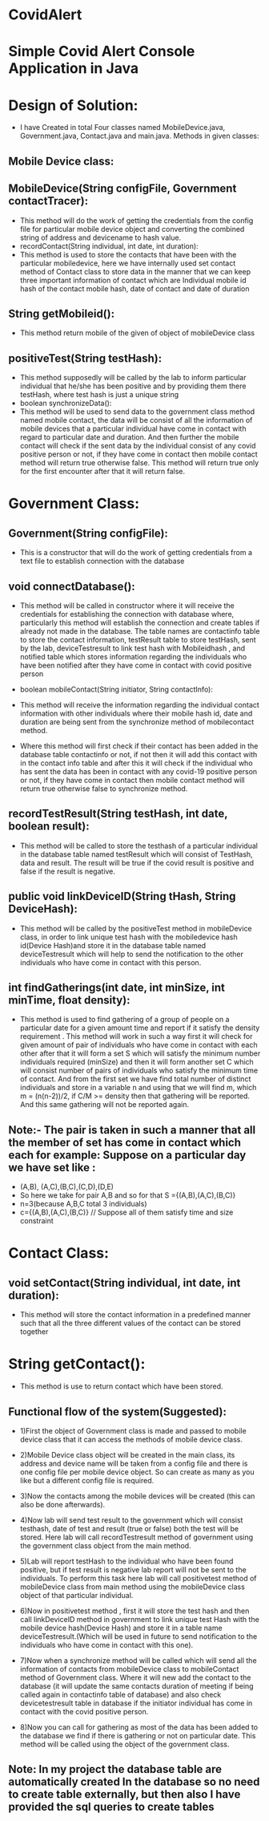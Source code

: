 # CovidAlert
# Simple Covid Alert Console Application in Java
# Design of Solution:
* I have Created in total Four classes named MobileDevice.java, Government.java, Contact.java and main.java. Methods in given classes:
## Mobile Device class:
## MobileDevice(String configFile, Government contactTracer):
* This method will do the work of getting the credentials from the config file for particular mobile device object and converting the combined string of address and devicename to hash value.
* recordContact(String individual, int date, int duration):
* This method is used to store the contacts that have been with the particular mobiledevice, here we have internally used set contact method of Contact class to store data in the manner that we can keep three important information of contact which are Individual mobile id hash of the contact mobile hash, date of contact and date of duration
## String getMobileid():
* This method return mobile of the given of object of mobileDevice class
## positiveTest(String testHash):
* This method supposedly will be called by the lab to inform particular individual that he/she has been positive and by providing them there testHash, where test hash is just a unique string
* boolean synchronizeData():
* This method will be used to send data to the government class method named mobile contact, the data will be consist of all the information of mobile devices that a particular individual have come in contact with regard to particular date and duration. And then further the mobile contact will check if the sent data by the individual consist of any covid positive person or not, if they have come in contact then mobile contact method will return true otherwise false. This method will return true only for the first encounter after that it will return false.


# Government Class:
## Government(String configFile):
* This is a constructor that will do the work of getting credentials from a text file to establish connection with the database
## void connectDatabase():
* This method will be called in constructor where it will receive the credentials for establishing the connection with database where, particularly this method will establish the connection and create tables if already not made in the database. The table names are contactinfo table to store the contact information, testResult table to store testHash, sent by the lab, deviceTestresult to link test hash with Mobileidhash , and notified table which stores information regarding the individuals who have been notified after they have come in contact with covid positive person
* boolean mobileContact(String initiator, String contactInfo):
* This method will receive the information regarding the individual contact information with other individuals where their mobile hash id, date and duration are being sent from the synchronize method of mobilecontact method.

* Where this method will first check if their contact has been added in the database table contactinfo or not, if not then it will add this contact with in the contact info table and after this it will check if the individual who has sent the data has been in contact with any covid-19 positive person or not, if they have come in contact then mobile contact method will return true otherwise false to synchronize method.
## recordTestResult(String testHash, int date, boolean result):
* This method will be called to store the testhash of a particular individual in the database table named testResult which will consist of TestHash, data and result. The result will be true if the covid result is positive and false if the result is negative.
## public void linkDeviceID(String tHash, String DeviceHash):
* This method will be called by the positiveTest method in mobileDevice class, in order to link unique test hash with the mobiledevice hash id(Device Hash)and store it in the database table named deviceTestresult which will help to send the notification to the other individuals who have come in contact with this person.
## int findGatherings(int date, int minSize, int minTime, float density):
* This method is used to find gathering of a group of people on a particular date for a given amount time and report if it satisfy the density requirement . This method will work in such a way first it will check for given amount of pair of individuals who have come in contact with each other after that it will form a set S which will satisfy the minimum number individuals required (minSize) and then it will form another set C which will consist number of pairs of individuals who satisfy the minimum time of contact. And from the first set we have find total number of distinct individuals and store in a variable n and using that we will find m, which m = (n(n-2))/2, if C/M >= density then that gathering will be reported. And this same gathering will not be reported again.
## Note:- The pair is taken in such a manner that all the member of set has come in contact which each for example: Suppose on a particular day we have set like :
* (A,B), (A,C),(B,C),(C,D),(D,E)
* So here we take for pair A,B and so for that S ={(A,B),(A,C),(B,C)}
* n=3(because A,B,C total 3 individuals)
* c={(A,B),(A,C),(B,C)} // Suppose all of them satisfy time and size constraint
# Contact Class:
## void setContact(String individual, int date, int duration):
* This method will store the contact information in a predefined manner such that all the three different values of the contact can be stored together
# String getContact():
* This method is use to return contact which have been stored.
## Functional flow of the system(Suggested):
* 1)First the object of Government class is made and passed to mobile device class that it can access the methods of mobile device class.
* 2)Mobile Device class object will be created in the main class, its address and device name will be taken from a config file and there is one config file per mobile device object. So can create as many as you like but a different config file is required.
* 3)Now the contacts among the mobile devices will be created (this can also be done afterwards).

* 4)Now lab will send test result to the government which will consist testhash, date of test and result (true or false) both the test will be stored. Here lab will call recordTestresult method of government using the government class object from the main method.
* 5)Lab will report testHash to the individual who have been found positive, but if test result is negative lab report will not be sent to the individuals. To perform this task here lab will call positivetest method of mobileDevice class from main method using the mobileDevice class object of that particular individual.
* 6)Now in positivetest method , first it will store the test hash and then call linkDeviceID method in government to link unique test Hash with the mobile device hash(Device Hash) and store it in a table name deviceTestresult.(Which will be used in future to send notification to the individuals who have come in contact with this one).
* 7)Now when a synchronize method will be called which will send all the information of contacts from mobileDevice class to mobileContact method of Government class. Where it will new add the contact to the database (it will update the same contacts duration of meeting if being called again in contactinfo table of database) and also check devicetestresult table in database if the initiator individual has come in contact with the covid positive person.
* 8)Now you can call for gathering as most of the data has been added to the database we find if there is gathering or not on particular date. This method will be called using the object of the government class.
## Note: In my project the database table are automatically created In the database so no need to create table externally, but then also I have provided the sql queries to create tables
